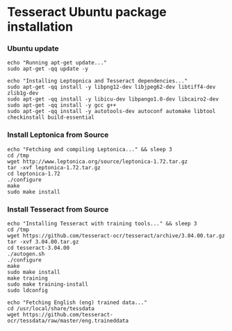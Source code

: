 
# Tesseract Ubuntu package installation

### Ubuntu update


	echo "Running apt-get update..."
	sudo apt-get -qq update -y

	echo "Installing Leptopnica and Tesseract dependencies..."
	sudo apt-get -qq install -y libpng12-dev libjpeg62-dev libtiff4-dev zlib1g-dev
	sudo apt-get -qq install -y libicu-dev libpango1.0-dev libcairo2-dev
	sudo apt-get -qq install -y gcc g++
	sudo apt-get -qq install -y autotools-dev autoconf automake libtool checkinstall build-essential


### Install Leptonica from Source


	echo "Fetching and compiling Leptonica..." && sleep 3
	cd /tmp
	wget http://www.leptonica.org/source/leptonica-1.72.tar.gz
	tar -xvf leptonica-1.72.tar.gz
	cd leptonica-1.72
	./configure
	make
	sudo make install


### Install Tesseract from Source


	echo "Installing Tesseract with training tools..." && sleep 3
	cd /tmp
	wget https://github.com/tesseract-ocr/tesseract/archive/3.04.00.tar.gz
	tar -xvf 3.04.00.tar.gz
	cd tesseract-3.04.00
	./autogen.sh
	./configure
	make
	sudo make install
	make training
	sudo make training-install
	sudo ldconfig

	echo "Fetching English (eng) trained data..."
	cd /usr/local/share/tessdata
	wget https://github.com/tesseract-ocr/tessdata/raw/master/eng.traineddata
